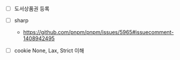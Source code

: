 - [ ] 도서상품권 등록
- [ ] sharp
  + https://github.com/pnpm/pnpm/issues/5965#issuecomment-1408942495
- [ ] cookie None, Lax, Strict 이해

